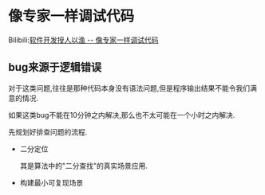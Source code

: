 # 像专家一样调试代码

Bilibili:[软件开发授人以渔 -- 像专家一样调试代码](https://www.bilibili.com/video/BV1Mz421B7tj)

## bug来源于逻辑错误

对于这类问题,往往是那种代码本身没有语法问题,但是程序输出结果不能令我们满意的情况.

如果这类bug不能在10分钟之内解决,那么也不太可能在一个小时之内解决.

先规划好排查问题的流程.

- 二分定位

    其是算法中的"二分查找"的真实场景应用.
- 构建最小可复现场景
